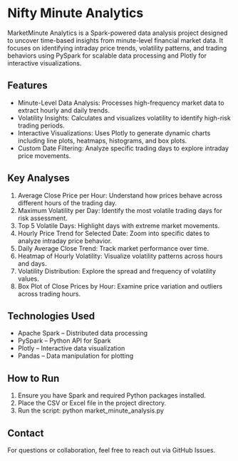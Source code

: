 Nifty Minute Analytics
=======================

MarketMinute Analytics is a Spark-powered data analysis project designed to uncover time-based insights from minute-level financial market data. It focuses on identifying intraday price trends, volatility patterns, and trading behaviors using PySpark for scalable data processing and Plotly for interactive visualizations.

Features
--------
- Minute-Level Data Analysis: Processes high-frequency market data to extract hourly and daily trends.
- Volatility Insights: Calculates and visualizes volatility to identify high-risk trading periods.
- Interactive Visualizations: Uses Plotly to generate dynamic charts including line plots, heatmaps, histograms, and box plots.
- Custom Date Filtering: Analyze specific trading days to explore intraday price movements.

Key Analyses
------------
1. Average Close Price per Hour: Understand how prices behave across different hours of the trading day.
2. Maximum Volatility per Day: Identify the most volatile trading days for risk assessment.
3. Top 5 Volatile Days: Highlight days with extreme market movements.
4. Hourly Price Trend for Selected Date: Zoom into specific dates to analyze intraday price behavior.
5. Daily Average Close Trend: Track market performance over time.
6. Heatmap of Hourly Volatility: Visualize volatility patterns across hours and days.
7. Volatility Distribution: Explore the spread and frequency of volatility values.
8. Box Plot of Close Prices by Hour: Examine price variation and outliers across trading hours.

Technologies Used
-----------------
- Apache Spark – Distributed data processing
- PySpark – Python API for Spark
- Plotly – Interactive data visualization
- Pandas – Data manipulation for plotting

How to Run
----------
1. Ensure you have Spark and required Python packages installed.
2. Place the CSV or Excel file in the project directory.
3. Run the script:
   python market_minute_analysis.py

Contact
-------
For questions or collaboration, feel free to reach out via GitHub Issues.
